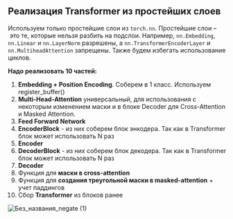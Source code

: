 ## Реализация Transformer из простейших слоев

Используем только простейшие слои из `torch.nn`. Простейшие слои – это те, которые нельзя разбить на подслои. Например, `nn.Embedding`, `nn.Linear` и `nn.LayerNorm` разрешены, а `nn.TransformerEncoderLayer` и `nn.MultiheadAttention` запрещены. Также будем избегать использование циклов.

**Надо реализовать 10 частей:**
    
1. **Embedding + Position Encoding**. Соберем в 1 класс. Используем register_buffer()
2. **Multi-Head-Attention** универсальный, для использования с некоторым изменением маски и в блоке Decoder для Cross-Attention и Masked Attention.
3. **Feed Forward Network**
4. **EncoderBlock** - из них соберем блок энкодера. Так как в Transformer блок может использовать N раз
5. **Encoder**
6. **DecoderBlock** - из них соберем блок декодера. Так как в Transformer блок может использовать N раз
7. **Decoder**
8. Функция для **маски в cross-attention**
9. Функция для **создания треугольной маски в masked-attention** + учет паддингов
10. Сбор **Transformer** из блоков ранее

![Без_названия_negate (1)](https://github.com/user-attachments/assets/ce1e7edf-bc8b-4ea8-a25a-ba1565f16737)
